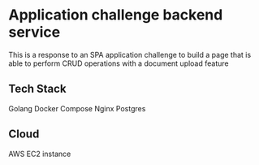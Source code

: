 # Application challenge backend service
This is a response to an SPA application challenge to build a page that is able to perform CRUD operations with a document upload feature

## Tech Stack
Golang
Docker Compose
Nginx
Postgres



## Cloud
AWS EC2 instance
